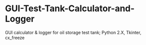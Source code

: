 # GUI-Test-Tank-Calculator-and-Logger
GUI calculator &amp; logger for oil storage test tank; Python 2.X, Tkinter, cx_freeze
